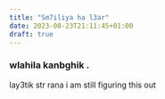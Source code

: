 ```yaml
---
title: "Sm7iliya ha l3ar"
date: 2023-08-23T21:11:45+01:00
draft: true
---
```



### wlahila kanbghik .

lay3tik str rana i am still figuring this out
